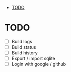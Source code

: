 
- [TODO](#todo)


# TODO
- [ ] Build logs
- [ ] Build status
- [ ] Build history
- [ ] Export / import sqlite
- [ ] Login with google / github